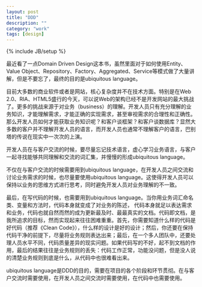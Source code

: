 ```yaml
---
layout: post
title: "DDD"
description: ""
category: "work"
tags: [design]
---
```

{% include JB/setup %}

最近看了一点Domain Driven Design这本书，虽然里面对于如何使用Entity、Value Object、Repository、Factory、Aggregated、Service等模式做了大量讲解，但是不要忘了，最终的目的是ubiquitous language。 

 目前大多数的商业软件或者是网站，核心复杂度并不在技术方面。特别是在Web 2.0、RIA、HTML5盛行的今天，可以说Web的架构已经不是开发网站的最大挑战了。更多的挑战来源于对业务（business）的理解。开发人员只有充分理解的业务知识，才能理解需求，才能正确的实现需求，甚至审视需求的合理性和正确性。那么开发人员如何才能获取业务知识呢？和客户谈框架？和客户谈数据库？显然大多数的客户并不理解开发人员的语言，而开发人员也通常不理解客户的语言，巴别塔的传说在现实中一次次的上演。

 开发人员在与客户交流的时候，要尽量忘记技术语言，虚心学习业务语言，与客户一起寻找能够共同理解和交流的词汇集，并慢慢的形成ubiquitous language。

   不仅在与客户交流的时候需要用到ubiquitous language，在开发人员之间交流和讨论业务需求的时候，也尽量要使用ubiquitous language。这使得开发人员可以保持以业务的思维方式进行思考，同时避免开发人员对业务理解的不一致。

   最后，在写代码的时候，也需要用到ubiquitous language。当你用业务词汇命名类、变量和方法时，代码本身就变成了对业务的陈述， 代码本身就足以表达需求和业务，代码也就自然而然的成为更新最及时、最最真实的文档。代码即文档，是我所追求的目标，然而实现起来往往困难重重。首先，你需要知道什么样的代码是好代码（推荐《Clean
    Code》），什么样的设计是好的设计；然后，你还要在保持代码干净的前提下，尽量将业务规则表达出来；最后，在一个多人团队中，还要处理人员水平不同，代码质量差异的现实问题。如果代码写的不好，起不到文档的作用，最后的结果往往是业务规则的丢失：代码工作正常，功能没问题，但是没人说的清楚业务规则到底是什么，从代码中也很难看出来。

   ubiquitous language是DDD的目的，需要在项目的各个阶段和环节贯彻。在与客户交流时需要使用，在开发人员之间交流时需要使用，在代码中也需要使用。
